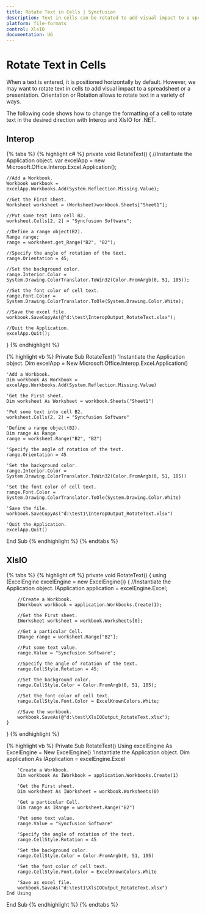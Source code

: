 ```yaml
---
title: Rotate Text in Cells | Syncfusion
description: Text in cells can be rotated to add visual impact to a spreadsheet or a presentation.
platform: file-formats
control: XlsIO
documentation: UG
---
```


# Rotate Text in Cells

When a text is entered, it is positioned horizontally by default. However, we may want to rotate text in cells to add visual impact to a spreadsheet or a presentation. Orientation or Rotation allows to rotate text in a variety of ways.

The following code shows how to change the formatting of a cell to rotate text in the desired direction with Interop and XlsIO for .NET.

## Interop

{% tabs %}
{% highlight c# %}
private void RotateText()
{
    //Instantiate the Application object.
    var excelApp = new Microsoft.Office.Interop.Excel.Application();

    //Add a Workbook.
    Workbook workbook = excelApp.Workbooks.Add(System.Reflection.Missing.Value);

    //Get the First sheet.
    Worksheet worksheet = (Worksheet)workbook.Sheets["Sheet1"];

    //Put some text into cell B2.
    worksheet.Cells[2, 2] = "Syncfusion Software";

    //Define a range object(B2).
    Range range;
    range = worksheet.get_Range("B2", "B2");

    //Specify the angle of rotation of the text.
    range.Orientation = 45;

    //Set the background color.
    range.Interior.Color = System.Drawing.ColorTranslator.ToWin32(Color.FromArgb(0, 51, 105));

    //Set the font color of cell text.
    range.Font.Color = System.Drawing.ColorTranslator.ToOle(System.Drawing.Color.White);

    //Save the excel file.
    workbook.SaveCopyAs(@"d:\test\InteropOutput_RotateText.xlsx");

    //Quit the Application.
    excelApp.Quit();
}
{% endhighlight %}

{% highlight vb %}
Private Sub RotateText()
    'Instantiate the Application object.
    Dim excelApp = New Microsoft.Office.Interop.Excel.Application()

    'Add a Workbook.
    Dim workbook As Workbook = excelApp.Workbooks.Add(System.Reflection.Missing.Value)

    'Get the First sheet.
    Dim worksheet As Worksheet = workbook.Sheets("Sheet1")

    'Put some text into cell B2.
    worksheet.Cells(2, 2) = "Syncfusion Software"

    'Define a range object(B2).
    Dim range As Range
    range = worksheet.Range("B2", "B2")

    'Specify the angle of rotation of the text.
    range.Orientation = 45

    'Set the background color.
    range.Interior.Color = System.Drawing.ColorTranslator.ToWin32(Color.FromArgb(0, 51, 105))

    'Set the font color of cell text.
    range.Font.Color = System.Drawing.ColorTranslator.ToOle(System.Drawing.Color.White)

    'Save the file.
    workbook.SaveCopyAs("d:\test1\InteropOutput_RotateText.xlsx")

    'Quit the Application.
    excelApp.Quit()
End Sub
{% endhighlight %}
{% endtabs %}

## XlsIO

{% tabs %}
{% highlight c# %}
private void RotateText()
{
    using (ExcelEngine excelEngine = new ExcelEngine())
    {
        //Instantiate the Application object.
        IApplication application = excelEngine.Excel;

        //Create a Workbook.
        IWorkbook workbook = application.Workbooks.Create(1);

        //Get the First sheet.
        IWorksheet worksheet = workbook.Worksheets[0];

        //Get a particular Cell.
        IRange range = worksheet.Range["B2"];

        //Put some text value.
        range.Value = "Syncfusion Software";

        //Specify the angle of rotation of the text.
        range.CellStyle.Rotation = 45;

        //Set the background color.
        range.CellStyle.Color = Color.FromArgb(0, 51, 105);

        //Set the font color of cell text.
        range.CellStyle.Font.Color = ExcelKnownColors.White;

        //Save the workbook.
        workbook.SaveAs(@"d:\test\XlsIOOutput_RotateText.xlsx");
    }
}
{% endhighlight %}

{% highlight vb %}
Private Sub RotateText()
    Using excelEngine As ExcelEngine = New ExcelEngine()
        'Instantiate the Application object.
        Dim application As IApplication = excelEngine.Excel

        'Create a Workbook.
        Dim workbook As IWorkbook = application.Workbooks.Create(1)

        'Get the First sheet.
        Dim worksheet As IWorksheet = workbook.Worksheets(0)

        'Get a particular Cell.
        Dim range As IRange = worksheet.Range("B2")

        'Put some text value.
        range.Value = "Syncfusion Software"

        'Specify the angle of rotation of the text.
        range.CellStyle.Rotation = 45

        'Set the background color.
        range.CellStyle.Color = Color.FromArgb(0, 51, 105)

        'Set the font color of cell text.
        range.CellStyle.Font.Color = ExcelKnownColors.White

        'Save as excel file.
        workbook.SaveAs("d:\test1\XlsIOOutput_RotateText.xlsx")
    End Using
End Sub
{% endhighlight %}
{% endtabs %}
